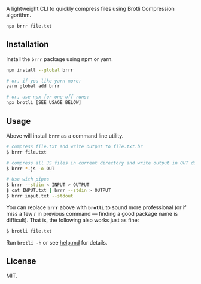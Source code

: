 A lightweight CLI to quickly compress files using Brotli Compression algorithm.

```bash
npx brrr file.txt
```

## Installation

Install the `brrr` package using npm or yarn.

```bash
npm install --global brrr

# or, if you like yarn more:
yarn global add brrr

# or, use npx for one-off runs:
npx brotli [SEE USAGE BELOW]
```

## Usage

Above will install `brrr` as a command line utility.

```bash
# compress file.txt and write output to file.txt.br
$ brrr file.txt

# compress all JS files in current directory and write output in OUT directory
$ brrr *.js -o OUT

# Use with pipes
$ brrr --stdin < INPUT > OUTPUT
$ cat INPUT.txt | brrr --stdin > OUTPUT
$ brrr input.txt --stdout
```

You can replace **`brrr`** above with **`brotli`** to sound more professional (or if miss a few _r_ in previous command — finding a good package name is difficult). That is, the following also works just as fine:

```bash
$ brotli file.txt
```

Run `brotli -h` or see [help.md](help.md) for details.

## License

MIT.
